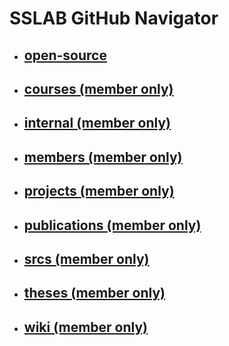 # SSLAB GitHub Navigator

- ## [open-source](https://github.com/nycu-sslab/repo-navigator/blob/master/open-source.md)
- ## [courses (member only)](https://github.com/nycu-sslab/private_navigator/blob/master/courses.md)
- ## [internal (member only)](https://github.com/nycu-sslab/private_navigator/blob/master/internal.md)
- ## [members (member only)](https://github.com/nycu-sslab/private_navigator/blob/master/members.md)
- ## [projects (member only)](https://github.com/nycu-sslab/private_navigator/blob/master/projects.md)
- ## [publications (member only)](https://github.com/nycu-sslab/private_navigator/blob/master/publications.md)
- ## [srcs (member only)](https://github.com/nycu-sslab/private_navigator/blob/master/srcs.md)
- ## [theses (member only)](https://github.com/nycu-sslab/private_navigator/blob/master/theses.md)
- ## [wiki (member only)](https://github.com/nycu-sslab/wiki)
